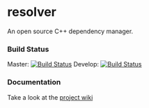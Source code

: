resolver
========

An open source C++ dependency manager.

### Build Status

Master: [![Build Status](https://secure.travis-ci.org/pixelpolishers/resolver.png?branch=master)](http://travis-ci.org/pixelpolishers/resolver)
Develop: [![Build Status](https://secure.travis-ci.org/pixelpolishers/resolver.png?branch=develop)](http://travis-ci.org/pixelpolishers/resolver)

### Documentation

Take a look at the [project wiki](https://github.com/pixelpolishers/resolver/wiki)
